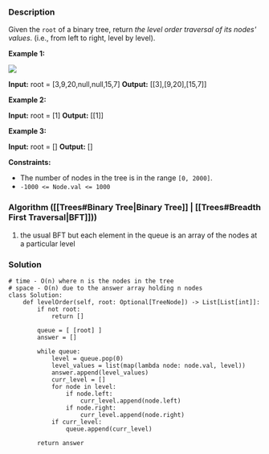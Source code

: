 ### Description

Given the `root` of a binary tree, return _the level order traversal of its nodes' values_. (i.e., from left to right, level by level).

**Example 1:**

![](https://assets.leetcode.com/uploads/2021/02/19/tree1.jpg)

**Input:** root = [3,9,20,null,null,15,7]
**Output:** [[3],[9,20],[15,7]]

**Example 2:**

**Input:** root = [1]
**Output:** [[1]]

**Example 3:**

**Input:** root = []
**Output:** []

**Constraints:**

- The number of nodes in the tree is in the range `[0, 2000]`.
- `-1000 <= Node.val <= 1000`

### Algorithm ([[Trees#Binary Tree|Binary Tree]] | [[Trees#Breadth First Traversal|BFT]]))

1. the usual BFT but each element in the queue is an array of the nodes at a particular level

### Solution

```
# time - O(n) where n is the nodes in the tree  
# space - O(n) due to the answer array holding n nodes  
class Solution:  
    def levelOrder(self, root: Optional[TreeNode]) -> List[List[int]]:  
        if not root:  
            return []  
  
        queue = [ [root] ]  
        answer = []  
  
        while queue:  
            level = queue.pop(0)  
            level_values = list(map(lambda node: node.val, level))  
            answer.append(level_values)  
            curr_level = []  
            for node in level:  
                if node.left:  
                    curr_level.append(node.left)  
                if node.right:  
                    curr_level.append(node.right)  
            if curr_level:  
                queue.append(curr_level)  
  
        return answer
```